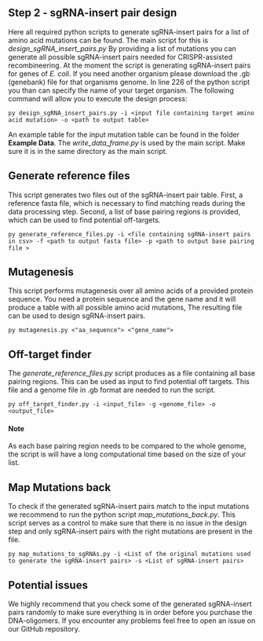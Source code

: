 
## Step 2 - sgRNA-insert pair design

Here all required python scripts to generate sgRNA-insert pairs for a list of amino acid mutations can be found. The main script for this is *design_sgRNA_insert_pairs.py* By providing a list of mutations you can 
generate all possible sgRNA-insert pairs needed for CRISPR-assisted recombineering. At the moment the script is generating sgRNA-insert pairs for genes of *E. coli*. If you need another organism please download the
.gb (genebank) file for that organisms genome. In line 226 of the python script you than can specify the name of your target organism. The following command will allow you to execute the design process:
```
py design_sgRNA_insert_pairs.py -i <input file containing target amino acid mutation> -o <path to output table>
```
An example table for the input mutation table can be found in the folder **Example Data**. The *write_data_frame.py* is used by the main script. Make sure it is in the same directory as the main script.

## Generate reference files
This script generates two files out of the sgRNA-insert pair table. First, a reference fasta file, which is necessary to find matching reads during the data processing step. Second, a list of base pairing regions is provided, which can be used to find potential off-targets.
```
py generate_reference_files.py -i <file containing sgRNA-insert pairs in csv> -f <path to output fasta file> -p <path to output base pairing file >
```
## Mutagenesis
This script performs mutagenesis over all amino acids of a provided protein sequence. You need a protein sequence and the gene name and it will produce a table with all possible amino acid mutations, The resulting file can be used to design sgRNA-insert pairs.
```
py mutagenesis.py <"aa_sequence"> <"gene_name">
```

## Off-target finder
The *generate_reference_files.py* script produces as a file containing all base pairing regions. This can be used as input to find potential off targets. This file and a genome file in .gb format are needed to run the script. 
```
py off_target_finder.py -i <input_file> -g <genome_file> -o <output_file>
```
#### Note
As each base pairing region needs to be compared to the whole genome, the script is will have a long computational time based on the size of your list.

## Map Mutations back
To check if the generated sgRNA-insert pairs match to the input mutations we recommend to run the python script *map_mutations_back.py*. This script serves as a control to make sure that there is no issue in the design step and only sgRNA-insert pairs with the right mutations are present in the file.
```
py map_mutations_to_sgRNAs.py -i <List of the original mutations used to generate the sgRNA-insert pairs> -s <List of sgRNA-insert pairs>
```

## Potential issues
We highly recommend that you check some of the generated sgRNA-insert pairs randomly to make sure everything is in order before you purchase the DNA-oligomers. If you encounter any problems feel free to open an issue on our GitHub repository.